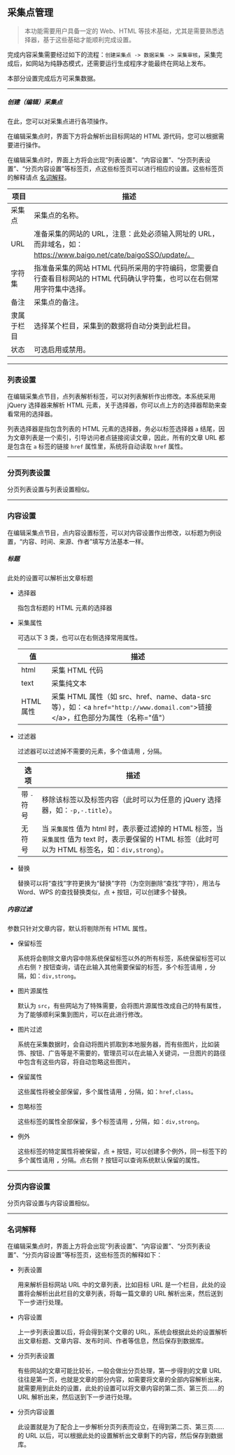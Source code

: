 ## 采集点管理

> 本功能需要用户具备一定的 Web、HTML 等技术基础，尤其是需要熟悉选择器，基于这些基础才能顺利完成设置。

完成内容采集需要经过如下的流程：`创建采集点 -> 数据采集 -> 采集审核`，采集完成后，如网站为纯静态模式，还需要运行生成程序才能最终在网站上发布。

本部分设置完成后方可采集数据。

----------

##### 创建（编辑）采集点

在此，您可以对采集点进行各项操作。

在编辑采集点时，界面下方将会解析出目标网站的 HTML 源代码，您可以根据需要进行操作。

在编辑采集点时，界面上方将会出现“列表设置”、“内容设置”、“分页列表设置”、“分页内容设置”等标签页，点这些标签页可以进行相应的设置。这些标签页的解释请点 [名词解释](#glossary)。

| 项目 | 描述 |
| - | - |
| 采集点 | 采集点的名称。 |
| URL | 准备采集的网站的 URL，注意：此处必须输入网址的 URL，而非域名，如：https://www.baigo.net/cate/baigoSSO/update/。 |
| 字符集 | 指准备采集的网站 HTML 代码所采用的字符编码，您需要自行查看目标网站的 HTML 代码确认字符集，也可以在右侧常用字符集中选择。 |
| 备注 | 采集点的备注。 |
| 隶属于栏目 | 选择某个栏目，采集到的数据将自动分类到此栏目。 |
| 状态 | 可选启用或禁用。 |

----------

### 列表设置

在编辑采集点节目，点列表解析标签，可以对列表解析作出修改。本系统采用 jQuery 选择器来解析 HTML 元素，关于选择器，你可以点上方的选择器帮助来查看常用的选择器。

列表选择器是指包含列表的 HTML 元素的选择器，务必以标签选择器 `a` 结尾，因为文章列表是一个索引，引导访问者点链接阅读文章，因此，所有的文章 URL 都是包含在 `a` 标签的链接 `href` 属性里，系统将自动读取 `href` 属性。

----------

### 分页列表设置

分页列表设置与列表设置相似。

----------

### 内容设置

在编辑采集点节目，点内容设置标签，可以对内容设置作出修改，以标题为例设置，“内容、时间、来源、作者”填写方法基本一样。

##### 标题

此处的设置可以解析出文章标题

* 选择器

    指包含标题的 HTML 元素的选择器

* 采集属性

  可选以下 3 类，也可以在右侧选择常用属性。

  | 值 | 描述 |
  | - | - |
  | html | 采集 HTML 代码 |
  | text | 采集纯文本 |
  | HTML 属性 | 采集 HTML 属性（如 src、href、name、data-src 等），如：&lt;a `href="http://www.domail.com"`&gt;链接&lt;/a&gt;，红色部分为属性（名称="值"） |

* 过滤器

  过滤器可以过滤掉不需要的元素，多个值请用 <kbd>,</kbd> 分隔。

  | 选项 | 描述 |
  | - | - |
  | 带 <kbd>-</kbd> 符号 | 移除该标签以及标签内容（此时可以为任意的 jQuery 选择器，如：`-p,-.title`）。
  | 无符号 | 当 `采集属性` 值为 html 时，表示要过滤掉的 HTML 标签，当 `采集属性` 值为 text 时，表示要保留的 HTML 标签（此时可以为 HTML 标签名，如：`div,strong`）。 |

* 替换

  替换可以将“查找”字符更换为“替换”字符（为空则删除“查找”字符），用法与 Word、WPS 的查找替换类似，点 <kbd>+</kbd> 按钮，可以创建多个替换。

##### 内容过滤

参数只针对文章内容，默认将剔除所有 HTML 属性。

* 保留标签

  系统将会剔除文章内容中除系统保留标签以外的所有标签，系统保留标签可以点右侧 <kbd>?</kbd> 按钮查询，请在此输入其他需要保留的标签，多个标签请用 <kbd>,</kbd> 分隔，如：`div,strong`。

* 图片源属性

  默认为 `src`，有些网站为了特殊需要，会将图片源属性改成自己的特有属性，为了能够顺利采集到图片，可以在此进行修改。

* 图片过滤

  系统在采集数据时，会自动将图片抓取到本地服务器，而有些图片，比如装饰、按钮、广告等是不需要的，管理员可以在此输入关键词，一旦图片的路径中包含有这些内容，将自动忽略这些图片。

* 保留属性

  这些属性将被全部保留，多个属性请用 <kbd>,</kbd> 分隔，如：`href,class`。

* 忽略标签

    这些标签的属性全部保留，多个标签请用 <kbd>,</kbd> 分隔，如：`div,strong`。

* 例外

  这些标签的特定属性将被保留，点 <kbd>+</kbd> 按钮，可以创建多个例外，同一标签下的多个属性请用 <kbd>,</kbd> 分隔。点右侧 <kbd>?</kbd> 按钮可以查询系统默认保留的属性。

----------

### 分页内容设置

分页内容设置与内容设置相似。

----------

<span id="glossary"></span>

### 名词解释

在编辑采集点时，界面上方将会出现“列表设置”、“内容设置”、“分页列表设置”、“分页内容设置”等标签页，这些标签页的解释如下：

* 列表设置

  用来解析目标网站 URL 中的文章列表，比如目标 URL 是一个栏目，此处的设置将会解析出此栏目的文章列表，将每一篇文章的 URL 解析出来，然后送到下一步进行处理。

* 内容设置

  上一步列表设置以后，将会得到某个文章的 URL，系统会根据此处的设置解析出文章标题、文章内容、发布时间、作者等信息，然后保存到数据库。

* 分页列表设置

  有些网站的文章可能比较长，一般会做出分页处理，第一步得到的文章 URL 往往是第一页，也就是文章的部分内容，如需要将文章的全部内容解析出来，就需要用到此处的设置，此处的设置可以将文章内容的第二页、第三页……的 URL 解析出来，然后送到下一步进行处理。

* 分页内容设置

  此设置就是为了配合上一步解析分页列表而设立，在得到第二页、第三页……的 URL 以后，可以根据此处的设置解析出文章剩下的内容，然后保存到数据库。
